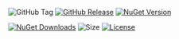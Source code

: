 ![GitHub Tag](https://img.shields.io/github/v/tag/TJC-Tools/TJC.Collection.MVVM) [![GitHub Release](https://img.shields.io/github/v/release/TJC-Tools/TJC.Collection.MVVM)](https://github.com/TJC-Tools/TJC.Collection.MVVM/releases/latest) [![NuGet Version](https://img.shields.io/nuget/v/TJC.Collection.MVVM)](https://www.nuget.org/packages/TJC.Collection.MVVM)

[![NuGet Downloads](https://img.shields.io/nuget/dt/TJC.Collection.MVVM)](https://www.nuget.org/packages/TJC.Collection.MVVM) ![Size](https://img.shields.io/github/repo-size/TJC-Tools/TJC.Collection.MVVM) [![License](https://img.shields.io/github/license/TJC-Tools/TJC.Collection.MVVM.svg)](LICENSE)
